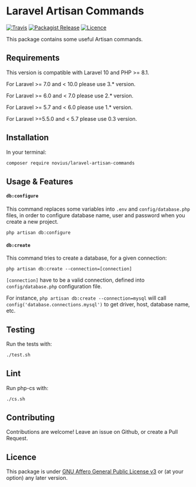 # Laravel Artisan Commands
[![Travis](https://img.shields.io/travis/novius/laravel-artisan-commands.svg?maxAge=1800&style=flat-square)](https://travis-ci.org/novius/laravel-artisan-commands)
[![Packagist Release](https://img.shields.io/packagist/v/novius/laravel-artisan-commands.svg?maxAge=1800&style=flat-square)](https://packagist.org/packages/novius/laravel-artisan-commands)
[![Licence](https://img.shields.io/packagist/l/novius/laravel-artisan-commands.svg?maxAge=1800&style=flat-square)](https://github.com/novius/laravel-artisan-commands#licence)

This package contains some useful Artisan commands.

## Requirements

This version is compatible with Laravel 10 and PHP >= 8.1.

For Laravel >= 7.0 and < 10.0 please use 3.* version.

For Laravel >= 6.0 and < 7.0 please use 2.* version.

For Laravel >= 5.7 and < 6.0 please use 1.* version.

For Laravel >=5.5.0 and < 5.7 please use 0.3 version.


## Installation

In your terminal:

```sh
composer require novius/laravel-artisan-commands
```

## Usage & Features

#### `db:configure`

This command replaces some variables into `.env` and `config/database.php` files, 
in order to configure database name, user and password when you create a new project.


```
php artisan db:configure
```


#### `db:create`

This command tries to create a database, for a given connection:

```
php artisan db:create --connection=[connection]
```

`[connection]` have to be a valid connection, defined into `config/database.php` configuration file.

For instance, `php artisan db:create --connection=mysql` will call `config('database.connections.mysql')` to get driver, host, database name, etc.


## Testing

Run the tests with:

```sh
./test.sh
```


## Lint

Run php-cs with:

```sh
./cs.sh
```

## Contributing

Contributions are welcome!
Leave an issue on Github, or create a Pull Request.


## Licence

This package is under [GNU Affero General Public License v3](http://www.gnu.org/licenses/agpl-3.0.html) or (at your option) any later version.
